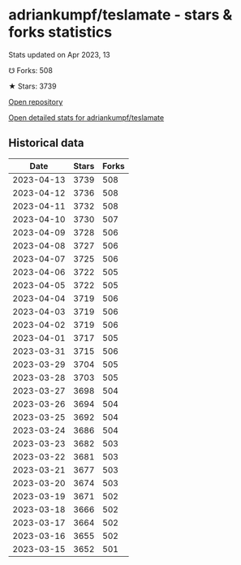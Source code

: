 # adriankumpf/teslamate - stars & forks statistics

Stats updated on Apr 2023, 13

☋ Forks: 508

★ Stars: 3739

[Open repository](https://github.com/adriankumpf/teslamate)

[Open detailed stats for adriankumpf/teslamate](https://reviewgithub.com/rep/adriankumpf/teslamate)

## Historical data
| Date | Stars | Forks |
|------|-------|-------|
| 2023-04-13 | 3739 | 508 | 
| 2023-04-12 | 3736 | 508 | 
| 2023-04-11 | 3732 | 508 | 
| 2023-04-10 | 3730 | 507 | 
| 2023-04-09 | 3728 | 506 | 
| 2023-04-08 | 3727 | 506 | 
| 2023-04-07 | 3725 | 506 | 
| 2023-04-06 | 3722 | 505 | 
| 2023-04-05 | 3722 | 505 | 
| 2023-04-04 | 3719 | 506 | 
| 2023-04-03 | 3719 | 506 | 
| 2023-04-02 | 3719 | 506 | 
| 2023-04-01 | 3717 | 505 | 
| 2023-03-31 | 3715 | 506 | 
| 2023-03-29 | 3704 | 505 | 
| 2023-03-28 | 3703 | 505 | 
| 2023-03-27 | 3698 | 504 | 
| 2023-03-26 | 3694 | 504 | 
| 2023-03-25 | 3692 | 504 | 
| 2023-03-24 | 3686 | 504 | 
| 2023-03-23 | 3682 | 503 | 
| 2023-03-22 | 3681 | 503 | 
| 2023-03-21 | 3677 | 503 | 
| 2023-03-20 | 3674 | 503 | 
| 2023-03-19 | 3671 | 502 | 
| 2023-03-18 | 3666 | 502 | 
| 2023-03-17 | 3664 | 502 | 
| 2023-03-16 | 3655 | 502 | 
| 2023-03-15 | 3652 | 501 | 

